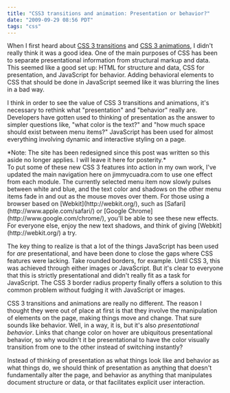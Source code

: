```yaml
---
title: "CSS3 transitions and animation: Presentation or behavior?"
date: "2009-09-29 08:56 PDT"
tags: "css"
---
```

When I first heard about [CSS 3 transitions](http://www.w3.org/TR/css3-transitions/) and [CSS 3 animations](http://www.w3.org/TR/css3-animations/), I didn't really think it was a good idea. One of the main purposes of CSS has been to separate presentational information from structural markup and data. This seemed like a good set up: HTML for structure and data, CSS for presentation, and JavaScript for behavior. Adding behavioral elements to CSS that should be done in JavaScript seemed like it was blurring the lines in a bad way.

I think in order to see the value of CSS 3 transitions and animations, it's necessary to rethink what "presentation" and "behavior" really are. Developers have gotten used to thinking of presentation as the answer to simpler questions like, "what color is the text?" and "how much space should exist between menu items?" JavaScript has been used for almost everything involving dynamic and interactive styling on a page.

<aside>*Note: The site has been redesigned since this post was written so this aside no longer applies. I will leave it here for posterity.*<br />
To put some of these new CSS 3 features into action in my own work, I've updated the main navigation here on jimmycuadra.com to use one effect from each module. The currently selected menu item now slowly pulses between white and blue, and the text color and shadows on the other menu items fade in and out as the mouse moves over them. For those using a browser based on [Webkit](http://webkit.org/), such as [Safari](http://www.apple.com/safari/) or [Google Chrome](http://www.google.com/chrome/), you'll be able to see these new effects. For everyone else, enjoy the new text shadows, and think of giving [Webkit](http://webkit.org/) a try.</aside>

The key thing to realize is that a lot of the things JavaScript has been used for *are* presentational, and have been done to close the gaps where CSS features were lacking. Take rounded borders, for example. Until CSS 3, this was achieved through either images or JavaScript. But it's clear to everyone that this is strictly presentational and didn't really fit as a task for JavaScript. The CSS 3 border radius property finally offers a solution to this common problem without fudging it with JavaScript or images.

CSS 3 transitions and animations are really no different. The reason I thought they were out of place at first is that they involve the manipulation of elements on the page, making things move and change. That sure sounds like behavior. Well, in a way, it is, but it's also *presentational behavior*. Links that change color on hover are ubiquitous presentational behavior, so why wouldn't it be presentational to have the color visually transition from one to the other instead of switching instantly?

Instead of thinking of presentation as what things look like and behavior as what things do, we should think of presentation as anything that doesn't fundamentally alter the page, and behavior as anything that manipulates document structure or data, or that facilitates explicit user interaction.
